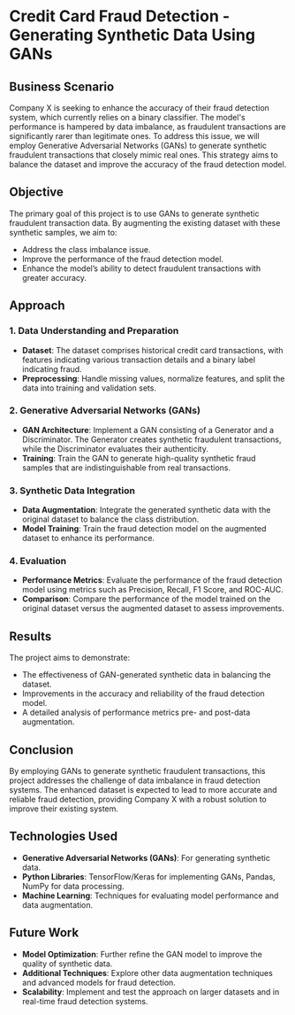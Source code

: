 # Credit Card Fraud Detection - Generating Synthetic Data Using GANs

## Business Scenario
Company X is seeking to enhance the accuracy of their fraud detection system, which currently relies on a binary classifier. The model's performance is hampered by data imbalance, as fraudulent transactions are significantly rarer than legitimate ones. To address this issue, we will employ Generative Adversarial Networks (GANs) to generate synthetic fraudulent transactions that closely mimic real ones. This strategy aims to balance the dataset and improve the accuracy of the fraud detection model.

## Objective
The primary goal of this project is to use GANs to generate synthetic fraudulent transaction data. By augmenting the existing dataset with these synthetic samples, we aim to:
- Address the class imbalance issue.
- Improve the performance of the fraud detection model.
- Enhance the model’s ability to detect fraudulent transactions with greater accuracy.

## Approach

### 1. **Data Understanding and Preparation**
   - **Dataset**: The dataset comprises historical credit card transactions, with features indicating various transaction details and a binary label indicating fraud.
   - **Preprocessing**: Handle missing values, normalize features, and split the data into training and validation sets.

### 2. **Generative Adversarial Networks (GANs)**
   - **GAN Architecture**: Implement a GAN consisting of a Generator and a Discriminator. The Generator creates synthetic fraudulent transactions, while the Discriminator evaluates their authenticity.
   - **Training**: Train the GAN to generate high-quality synthetic fraud samples that are indistinguishable from real transactions.

### 3. **Synthetic Data Integration**
   - **Data Augmentation**: Integrate the generated synthetic data with the original dataset to balance the class distribution.
   - **Model Training**: Train the fraud detection model on the augmented dataset to enhance its performance.

### 4. **Evaluation**
   - **Performance Metrics**: Evaluate the performance of the fraud detection model using metrics such as Precision, Recall, F1 Score, and ROC-AUC.
   - **Comparison**: Compare the performance of the model trained on the original dataset versus the augmented dataset to assess improvements.

## Results
The project aims to demonstrate:
- The effectiveness of GAN-generated synthetic data in balancing the dataset.
- Improvements in the accuracy and reliability of the fraud detection model.
- A detailed analysis of performance metrics pre- and post-data augmentation.

## Conclusion
By employing GANs to generate synthetic fraudulent transactions, this project addresses the challenge of data imbalance in fraud detection systems. The enhanced dataset is expected to lead to more accurate and reliable fraud detection, providing Company X with a robust solution to improve their existing system.

## Technologies Used
- **Generative Adversarial Networks (GANs)**: For generating synthetic data.
- **Python Libraries**: TensorFlow/Keras for implementing GANs, Pandas, NumPy for data processing.
- **Machine Learning**: Techniques for evaluating model performance and data augmentation.

## Future Work
- **Model Optimization**: Further refine the GAN model to improve the quality of synthetic data.
- **Additional Techniques**: Explore other data augmentation techniques and advanced models for fraud detection.
- **Scalability**: Implement and test the approach on larger datasets and in real-time fraud detection systems.

